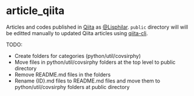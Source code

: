 # article_qiita
Articles and codes published in [Qiita](https://qiita.com/) as [@Lisphilar](https://qiita.com/Lisphilar). `public` directory will will be editted manually to updated Qiita articles using [qiita-cli](https://github.com/increments/qiita-cli).


TODO:
- Create folders for categories (python/util/covsirphy)
- Move files in python/util/covsirphy folders at the top level to public directory
- Remove README.md files in the folders
- Rename {ID}.md files to README.md files and move them to python/util/covsirphy folders at public directory
